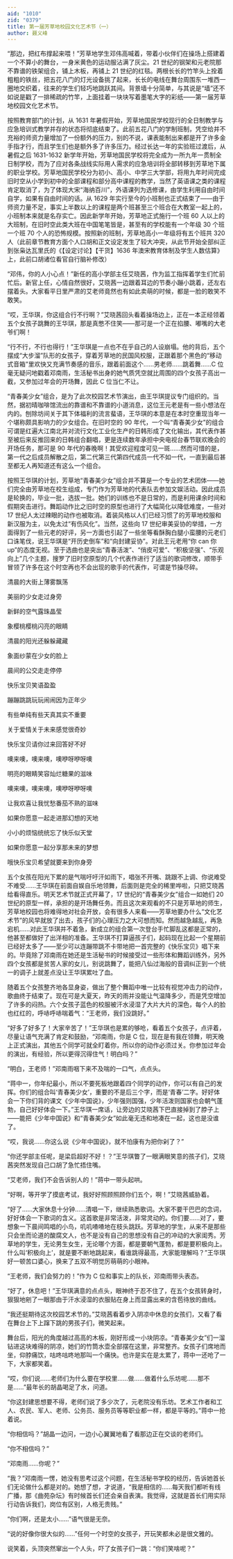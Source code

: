 ```yaml
---
aid: "1010"
zid: "0379"
title: 第一届芳草地校园文化艺术节（一）
author: 聂义峰
---
```


“那边，把红布撑起来喂！”芳草地学生邓伟高喊着，带着小伙伴们在操场上搭建着一个不算小的舞台，一身米黄色的运动服沾满了灰尘。21 世纪的钢架和元老院那不靠谱的铁架组合，铺上木板，再铺上 21 世纪的红毯。两根长长的竹竿头上拴着粗粗的铁丝，把五花八门的灯光设备挑了起来，长长的电线在舞台周围东一堆西一圈地交织着，往来的学生们轻巧地跳跃其间。背景墙十分简单，与其说是“墙”还不如说是戳了一排稀疏的竹竿，上面挂着一块块写着墨笔大字的彩纸——第一届芳草地校园文化艺术节。

按照教育部门的计划，从 1631 年暑假开始，芳草地国民学校现行的全日制教学与应急培训式教学并存的状态将彻底结束了。此前五花八门的学制班制，凭空给并不充裕的师资力量增加了一份额外的压力，别的不说，课表能制出来都是开了许多金手指才行，而且学生们也是额外多了许多压力。经过长达一年的实验班过渡后，从暑假之后 1631-1632 新学年开始，芳草地国民学校将完全成为一所九年一贯制全日制学校，而为了应对各条战线实际用人需求的应急培训将全部转移到芳草地下属的职业学校。芳草地国民学校分为初小、高小、中学三大学部，将用九年时间完成旧时空从小学到初中的全部课程和部分高中课程的教学，当然了英语课之类的课程肯定取消了，为了体现大宋“海纳百川”，外语课列为选修课，由学生利用自由时间自学，如果有自由时间的话。从 1629 年实行至今的小班制也正式结束了——由于师资力量不足，事实上半数以上的课程是两个班甚至三个班合在大教室一起上的，小班制本来就是名存实亡。因此新学年开始，芳草地正式施行一个班 60 人以上的大班制，在旧时空此类大班在中国笔笔皆是，甚至有的学校能有一个年级 30 个班一个班 70 个人的恐怖规模。按照新的班制，芳草地高小一年级将有五个班共 320 人（此前章节教育方面个人口胡和正文设定发生了较大冲突，从此节开始全部纠正到张枭达瓦里氏的《【设定讨论】【干货】1636 年澳宋教育体制及学生人数估算》上，此前口胡诸位看官自行脑补修改）

“邓伟，你的人小心点！”新任的高小学部主任艾晓茜，作为监工指挥着学生们忙前忙后。新官上任，心情自然很好，艾晓茜一边跟着耳边的节奏小蹦小跳着，还左右摆着头。大家看平日里严肃的艾老师竟然也有如此卖萌的时候，都是一脸的敢笑不敢笑。

“哎，王华琪，你这组合行不行啊？”艾晓茜回头看着操场边上，正在一本正经领着五个女孩子跳舞的王华琪，那是真憋不住笑——那可是一个正在掐腰、嘟嘴的大老爷们啊！

“行不行，不行也得行！”王华琪是一点也不在乎自己的人设崩塌。他的背后，五个摆成“大步溜”队形的女孩子，穿着芳草地的民国风校服，正跟着那个黑色的“移动式音箱”里欢快又充满节奏感的音乐，跟着前面这个……男老师……跳着舞……C 位毫无疑问地戳着邓南雨，生活秘书出身的她气质凭空就比周围的四个女孩子高出一截，又参加过年会的开场舞，因此 C 位当仁不让。

“青春美少女”组合，是为了此次校园艺术节演出，由王华琪提议专门组织的。当然，据初晴咖啡馆流出的靠谱和不靠谱的小道消息，这位王元老是有一些小想法在内的。刨除坊间关于其下体福利的流言蜚语，王华琪的本意是在本时空重现当年一个堪称颇具影响力的少女组合。在旧时空的 90 年代，一个叫“青春美少女”的组合可谓是红遍大江南北并对流行文化工业化生产的日韩形成了文化输出，其代表作甚至被后来反推回来的日韩组合翻唱，更是连续数年承担中央电视台春节联欢晚会的开场任务，那可是 90 年代的春晚啊！其受欢迎程度可见一斑……然而可惜的是，第一代之后成员解散之后，第二代第三代第四代成员一代不如一代，一直到最后甚至都无人再知道还有这么一个组合。

按照王华琪的计划，芳草地“青春美少女”组合并不算是一个专业的艺术团体——她们完全由芳草地在校生组成，专门作为芳草地的代表队去参加文娱活动。因此成员是轮换的，毕业一批，选拔一批。她们的训练也不是日常的，而是利用课余时间和假期突击进行。舞蹈动作比之旧时空的原型也进行了大幅简化以降低难度，一些对 17 世纪人太过辣眼的动作也被取消。着装风格以人们已经习惯了的芳草地校服和新汉服为主，以免太过“有伤风化”。当然，这些向 17 世纪审美妥协的举措，一方面得到了一些元老的好评，另一方面也引起了一些坐等看酥胸白腿小蛮腰的元老们口诛笔伐，说王华琪是“开历史倒车”和“向封建妥协”。对此王元老用“你 can 你 up”的态度无视。至于选曲也是突出“青春活泼”、“俏皮可爱”、“积极坚强”、“乐观向上”几个主题，搜罗了旧时空原型的几个代表作进行了适当的歌词修改，顺带手冒领了许多在这个时空再也不会出现的歌手的代表作，可谓是节操尽碎。

清晨的大街上薄雾飘荡

美丽的少女走过身旁

新鲜的空气露珠晶莹

象樱桃樱桃闪亮的眼睛

清晨的阳光还躲躲藏藏

象面纱蒙在少女的脸上

晨间的公交走走停停

快乐宝贝笑语盈盈

蹦蹦跳跳玩玩闹闹因为正年少

有些单纯有些天真其实不重要

关于爱情关于未来感觉很奇妙

快乐宝贝请你过来回答好不好

噢来噢，噢来噢，噢咿呀咿呀噢

明亮的眼睛笑容灿烂糖果的滋味

噢来噢，噢来噢，噢咿呀咿呀噢

让我欢喜让我忧愁番茄不熟的滋味

如果你愿意一起走进那幻想的天地

小小的烦恼统统忘了快乐似天堂

如果你愿意一起分享那未来的梦想

哦快乐宝贝希望就要来到你身旁

五个女孩在阳光下累的是气喘吁吁汗如雨下，唱张不开嘴、跳跟不上调、你说难受不难受……王华琪在前面自娱自乐地领舞，后面则是完全的稀里哗啦，只把艾晓茜给看得直乐。明天艺术节就正式开幕了，17 世纪的“青春美少女”组合一如她们 20 世纪的原型一样，承担的是开场舞任务。而且这次来观看的不只是芳草地的师生，芳草地校园也将难得地对社会开放，会有很多人来看——芳草地要办什么“文化艺术节”的风早就放了出去，孩子们的心理压力之大可想而知。然而越急越乱，再急宕机……对此王华琪并不着急，新成立的组合第一次登台手忙脚乱这都是正常的，他甚至都做好了出洋相的准备。王华琪不打算逼孩子们，起码现在比起一个星期前已经好太多了——至少可以连蹦带跳不卡带地把一首完整的《快乐宝贝》唱下来的。毕竟除了邓南雨在她还是生活秘书的时候接受过一些形体和舞蹈训练外，另外四个女孩都是贫苦人家的女儿，别说跳舞了，能把八仙过海般的音调纠正到一个统一的调子上就差点没让王华琪累吐了血。

随着五个女孩整齐地各显身姿，做出了整个舞蹈中唯一比较有视觉冲击力的动作，歌曲终于结束了。现在可是大夏天，昨天的雨并没能让气温降多少，而是凭空增加了许多的闷热。六个女孩子蓝色的校服被汗水浸湿了大片大片的深色，每个人的脸也红红的，呼哧呼哧喘着气：“王老师，我们没跳好。”

“好多了好多了！大家辛苦了！”王华琪也是累的够呛，看着五个女孩子，点评着，尽量让语气充满了肯定和鼓励，“邓南雨，你是 C 位，现在是有我在领舞，明天晚上正式演出，其他五个同学可就全盯着你，所以你的动作必须过关。你参加过年会的演出，有经验，所以更得沉得住气！明白吗？”

“明白，王老师！”邓南雨咽下来不及喘的一口气，点点头。

“蒋中一，你年纪最小，所以不要死板地跟着四个同学的动作，你可以有自己的发挥。你们的组合叫‘青春美少女’，重要的不是后三个字，而是‘青春’二字。好好体会一下你们背的课文《少年中国说》，少年强则国强，少年活泼则国家也会朝气蓬勃，自己好好体会一下。”王华琪一席话，让旁边的艾晓茜下巴直接掉到了脖子上——能把《少年中国说》和“青春美少女”如此毫无违和地凑在一起，这也是没谁了。

“哎，我说……你这么说《少年中国说》，就不怕康有为把你剁了？”

“你还学部主任呢，是梁启超好不好！？”王华琪瞥了一眼满眼笑意的孩子们，艾晓茜突然发现自己口胡了急忙捂住嘴。

“艾老师，我们不会告诉别人的！”蒋中一带头起哄。

“好啊，等开学了摸底考试，我好好照顾照顾你们五个，啊！”艾晓茜威胁着。

“好了……大家休息十分钟……清唱一下，继续熟悉歌词。大家不要干巴巴的念词，好好体会一下歌词的含义。这首歌是非常活泼，非常灵动的。你们要……对了，要想象一下晨间鸣唱的小鸟，叽叽喳喳地在枝头跳跃。芳草地的学生，从来不是那些只会坐而论道的酸腐文人，也不是没有自己的思想没有自己的冲动的大家闺秀。芳草地的学生，无论男生女生，无论哪个方面，都是要朝气蓬勃，都是要积极向上。什么叫‘积极向上’，就是要不断地跳起来，看谁跳得最高，大家能理解吗？”王华琪好一顿苦口婆心，换来了五双不明觉厉萌萌的小眼神。

“王老师，我们会努力的！”作为 C 位和事实上的队长，邓南雨带头表态。

“好了，休息吧！”王华琪满意的点点头，眼神终于忍不住了，在五个女孩转身时，狠狠地剜了一眼那由于汗水浸湿的衣服贴在身上而显露出来的含苞待放的曲线。

“我还挺期待这次校园艺术节的。”艾晓茜看着步入阴凉中休息的女孩们，又看了看在舞台上下上蹿下跳的男孩子们，微笑起来。

舞台后，阳光的角度越过高高的木板，刚好形成一小块阴凉。“青春美少女”们一溜钻进这块难得的阴凉，她们的竹筒水壶全部摆在这里，非常整齐。女孩子们席地而坐，仰脖痛饮，咕咚咕咚地那叫一个痛快。也许是实在是太累了，蒋中一还呛了一下，大家都笑着。

“哎，你们说……老师们为什么要在学校里……做……做着什么乐坊呢……那不是……”最年长的胡晶喝足了水，问道。

“你这封建思想要不得，老师们说了多少次了，元老院没有乐坊。艺术工作者和工人、农民、军人、老师、公务员、服务员等等职业都一样，都是平等的。”蒋中一抢着说。

“你相信吗？”胡晶一边问，一边小心翼翼地看了看那边正在交谈的老师们。

“你不相信吗？”

“邓南雨……你呢？”

“我？”邓南雨一愣，她没有思考过这个问题，在生活秘书学校的经历，告诉她首长们无论做什么都是对的。她想了想，才说道，“我是相信的……每天我们都听有线广播，那《曲苑杂坛》有时候首长们还会亲自表演。我觉得，这就是首长们用实际行动告诉我们，岗位有区别，人格无贵贱。”

“你们啊，还是太小……”语气很是无奈。

“说的好像你很大似的……”任何一个时空的女孩子，开玩笑都未必是很文雅的。

说笑着，头顶突然窜出一个人头，吓了女孩子们一跳：“你们笑啥呢？”
